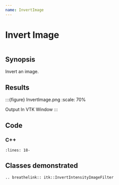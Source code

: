 ```yaml
---
name: InvertImage
---
```


# Invert Image

```{index} single: InvertIntensityImageFilter single: invert
```

## Synopsis

Invert an image.

## Results

:::{figure} InvertImage.png
:scale: 70%

Output In VTK Window
:::

## Code

### C++

```{literalinclude} Code.cxx
:lines: 18-
```

## Classes demonstrated

```{eval-rst}
.. breathelink:: itk::InvertIntensityImageFilter
```
